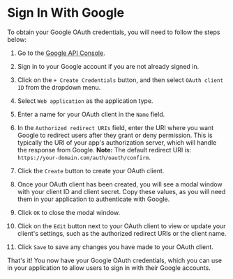 # Sign In With Google

To obtain your Google OAuth credentials, you will need to follow the steps below:

1. Go to the [Google API Console](https://console.cloud.google.com/apis/credentials).

2. Sign in to your Google account if you are not already signed in.

3. Click on the `+ Create Credentials` button, and then select `OAuth client ID` from the dropdown menu.

4. Select `Web application` as the application type.

5. Enter a name for your OAuth client in the `Name` field.

6. In the `Authorized redirect URIs` field, enter the URI where you want Google to redirect users after they grant or deny permission. This is typically the URI of your app's authorization server, which will handle the response from Google. **Note:** The default redirect URI is: `https://your-domain.com/auth/oauth/confirm`.

7. Click the `Create` button to create your OAuth client.

8. Once your OAuth client has been created, you will see a modal window with your client ID and client secret. Copy these values, as you will need them in your application to authenticate with Google.

9. Click `OK` to close the modal window.

10. Click on the `Edit` button next to your OAuth client to view or update your client's settings, such as the authorized redirect URIs or the client name.

11. Click `Save` to save any changes you have made to your OAuth client.

That's it! You now have your Google OAuth credentials, which you can use in your application to allow users to sign in with their Google accounts.

